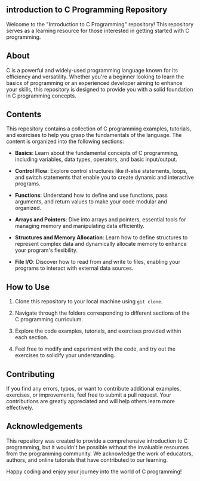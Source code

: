 ## introduction to C Programming Repository

Welcome to the "Introduction to C Programming" repository! This repository serves as a learning resource for those interested in getting started with C programming.

## About

C is a powerful and widely-used programming language known for its efficiency and versatility. Whether you're a beginner looking to learn the basics of programming or an experienced developer aiming to enhance your skills, this repository is designed to provide you with a solid foundation in C programming concepts.

## Contents

This repository contains a collection of C programming examples, tutorials, and exercises to help you grasp the fundamentals of the language. The content is organized into the following sections:

- **Basics**: Learn about the fundamental concepts of C programming, including variables, data types, operators, and basic input/output.

- **Control Flow**: Explore control structures like if-else statements, loops, and switch statements that enable you to create dynamic and interactive programs.

- **Functions**: Understand how to define and use functions, pass arguments, and return values to make your code modular and organized.

- **Arrays and Pointers**: Dive into arrays and pointers, essential tools for managing memory and manipulating data efficiently.

- **Structures and Memory Allocation**: Learn how to define structures to represent complex data and dynamically allocate memory to enhance your program's flexibility.

- **File I/O**: Discover how to read from and write to files, enabling your programs to interact with external data sources.

## How to Use

1. Clone this repository to your local machine using `git clone`.

2. Navigate through the folders corresponding to different sections of the C programming curriculum.

3. Explore the code examples, tutorials, and exercises provided within each section.

4. Feel free to modify and experiment with the code, and try out the exercises to solidify your understanding.

## Contributing

If you find any errors, typos, or want to contribute additional examples, exercises, or improvements, feel free to submit a pull request. Your contributions are greatly appreciated and will help others learn more effectively.

## Acknowledgements

This repository was created to provide a comprehensive introduction to C programming, but it wouldn't be possible without the invaluable resources from the programming community. We acknowledge the work of educators, authors, and online tutorials that have contributed to our learning.

Happy coding and enjoy your journey into the world of C programming!

